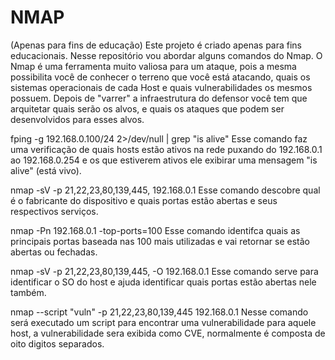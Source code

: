 # NMAP

(Apenas para fins de educação) Este projeto é criado apenas para fins educacionais. 
Nesse repositório vou abordar  alguns comandos do Nmap.
O Nmap é uma ferramenta muito valiosa para um ataque, pois a mesma possibilita você de conhecer o terreno que você está atacando, quais os sistemas operacionais de cada Host e quais vulnerabilidades os mesmos possuem.
Depois de "varrer" a infraestrutura do defensor você tem que arquitetar quais serão os alvos, e quais os ataques que podem ser desenvolvidos para esses alvos. 


fping -g 192.168.0.100/24 2>/dev/null | grep "is alive" 
Esse comando faz uma verificação de quais hosts estão ativos na rede 
puxando do 192.168.0.1 ao 192.168.0.254 e os que estiverem ativos ele exibirar uma mensagem "is alive" (está vivo).

nmap -sV -p 21,22,23,80,139,445, 192.168.0.1 
Esse comando descobre qual é o fabricante do dispositivo e quais portas estão abertas e seus respectivos serviços. 

nmap -Pn 192.168.0.1 -top-ports=100
Esse comando identifca quais as principais portas baseada nas 100 mais utilizadas e vai retornar se estão abertas ou fechadas. 

nmap -sV -p 21,22,23,80,139,445, -O 192.168.0.1 
Esse comando serve para identificar o SO do host e ajuda identificar quais portas estão abertas nele também. 

nmap --script "vuln" -p 21,22,23,80,139,445  192.168.0.1
Nesse comando será executado um script para encontrar uma vulnerabilidade para aquele host, a vulnerabilidade sera exibida como CVE, normalmente é composta de oito digitos separados.

